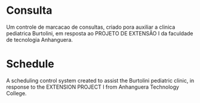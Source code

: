 # Consulta

 Um controle de marcacao de consultas, criado pora auxiliar a clinica pediatrica Burtolini, em resposta ao PROJETO DE EXTENSÃO I da faculdade de tecnologia Anhanguera.
 
 # Schedule
 
 A scheduling control system created to assist the Burtolini pediatric clinic, in response to the EXTENSION PROJECT I from Anhanguera Technology College.
